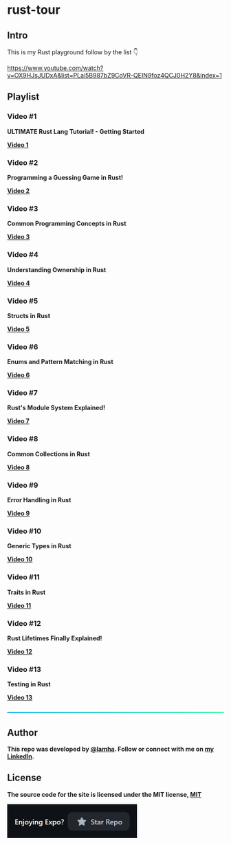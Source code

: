 # rust-tour

## Intro
This is my Rust playground follow by the list 👇

https://www.youtube.com/watch?v=OX9HJsJUDxA&list=PLai5B987bZ9CoVR-QEIN9foz4QCJ0H2Y8&index=1

## Playlist
### Video #1
<b> ULTIMATE Rust Lang Tutorial! - Getting Started <b/>

[Video 1](./first-10/getting-started/README.md)


### Video #2
<b> Programming a Guessing Game in Rust! <b/>

[Video 2](./first-10/guessing-game/README.md)

### Video #3
<b> Common Programming Concepts in Rust <b/>

[Video 3](./first-10/common-things/README.md)

### Video #4
<b> Understanding Ownership in Rust <b/>

[Video 4](./first-10/ownership/README.md)

### Video #5
<b> Structs in Rust <b/>

[Video 5](./first-10/rust-struct/README.md)


### Video #6
<b> Enums and Pattern Matching in Rust <b/>

[Video 6](./rust-enum/README.md)

### Video #7
<b> Rust's Module System Explained! <b/>

[Video 7](./rust-module/README.md)

### Video #8
<b> Common Collections in Rust <b/>

[Video 8](./rust-collection/README.md)

### Video #9
<b> Error Handling in Rust <b/>

[Video 9](./rust-error-handling/README.md)

### Video #10
<b> Generic Types in Rust <b/>

[Video 10](./rust-generic/README.md)

### Video #11
<b> Traits in Rust <b/>

[Video 11](./rust-trait/README.md)

### Video #12
<b> Rust Lifetimes Finally Explained! <b/>

[Video 12](./rust-lifetimes/README.md)

### Video #13
<b> Testing in Rust <b/>

[Video 13](./rust-testing/README.md)


<p><img type="separator" height=8px width="100%" src="https://github.com/HaLamUs/nft-drop/blob/main/assets/aqua.png"></p>

## Author

This repo was developed by [@lamha](https://github.com/HaLamUs). 
Follow or connect with me on [my LinkedIn](https://www.linkedin.com/in/lamhacs). 

## License
The source code for the site is licensed under the MIT license, [MIT](https://opensource.org/license/mit/)


<img alt="Rate me" src="./assets//rate-me.gif" width="60%">